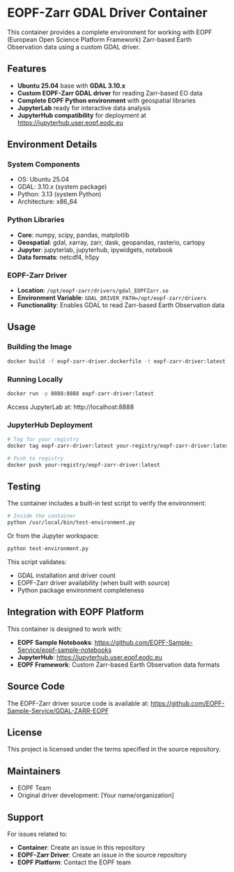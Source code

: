 # EOPF-Zarr GDAL Driver Container

This container provides a complete environment for working with EOPF (European Open Science Platform Framework) Zarr-based Earth Observation data using a custom GDAL driver.

## Features

- **Ubuntu 25.04** base with **GDAL 3.10.x**
- **Custom EOPF-Zarr GDAL driver** for reading Zarr-based EO data
- **Complete EOPF Python environment** with geospatial libraries
- **JupyterLab** ready for interactive data analysis
- **JupyterHub compatibility** for deployment at https://jupyterhub.user.eopf.eodc.eu

## Environment Details

### System Components
- OS: Ubuntu 25.04
- GDAL: 3.10.x (system package)
- Python: 3.13 (system Python)
- Architecture: x86_64

### Python Libraries
- **Core**: numpy, scipy, pandas, matplotlib
- **Geospatial**: gdal, xarray, zarr, dask, geopandas, rasterio, cartopy
- **Jupyter**: jupyterlab, jupyterhub, ipywidgets, notebook
- **Data formats**: netcdf4, h5py

### EOPF-Zarr Driver
- **Location**: `/opt/eopf-zarr/drivers/gdal_EOPFZarr.so`
- **Environment Variable**: `GDAL_DRIVER_PATH=/opt/eopf-zarr/drivers`
- **Functionality**: Enables GDAL to read Zarr-based Earth Observation data

## Usage

### Building the Image
```bash
docker build -f eopf-zarr-driver.dockerfile -t eopf-zarr-driver:latest .
```

### Running Locally
```bash
docker run -p 8888:8888 eopf-zarr-driver:latest
```

Access JupyterLab at: http://localhost:8888

### JupyterHub Deployment
```bash
# Tag for your registry
docker tag eopf-zarr-driver:latest your-registry/eopf-zarr-driver:latest

# Push to registry
docker push your-registry/eopf-zarr-driver:latest
```

## Testing

The container includes a built-in test script to verify the environment:

```bash
# Inside the container
python /usr/local/bin/test-environment.py
```

Or from the Jupyter workspace:
```bash
python test-environment.py
```

This script validates:
- GDAL installation and driver count
- EOPF-Zarr driver availability (when built with source)
- Python package environment completeness

## Integration with EOPF Platform

This container is designed to work with:
- **EOPF Sample Notebooks**: https://github.com/EOPF-Sample-Service/eopf-sample-notebooks
- **JupyterHub**: https://jupyterhub.user.eopf.eodc.eu
- **EOPF Framework**: Custom Zarr-based Earth Observation data formats

## Source Code

The EOPF-Zarr driver source code is available at:
https://github.com/EOPF-Sample-Service/GDAL-ZARR-EOPF

## License

This project is licensed under the terms specified in the source repository.

## Maintainers

- EOPF Team
- Original driver development: [Your name/organization]

## Support

For issues related to:
- **Container**: Create an issue in this repository
- **EOPF-Zarr Driver**: Create an issue in the source repository
- **EOPF Platform**: Contact the EOPF team
